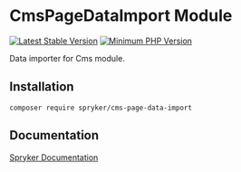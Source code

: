 # CmsPageDataImport Module
[![Latest Stable Version](https://poser.pugx.org/spryker/cms-page-data-import/v/stable.svg)](https://packagist.org/packages/spryker/cms-page-data-import)
[![Minimum PHP Version](https://img.shields.io/badge/php-%3E%3D%208.0-8892BF.svg)](https://php.net/)

Data importer for Cms module.

## Installation

```
composer require spryker/cms-page-data-import
```

## Documentation

[Spryker Documentation](https://docs.spryker.com)
